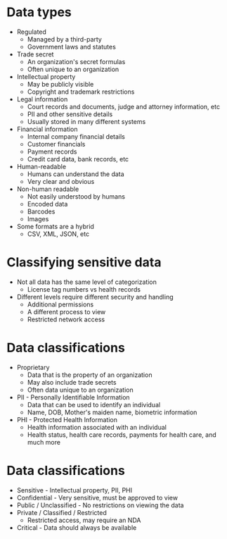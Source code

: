# Data types
- Regulated
	- Managed by a third-party
	- Government laws and statutes
- Trade secret
	- An organization's secret formulas
	- Often unique to an organization
- Intellectual property
	- May be publicly visible
	- Copyright and trademark restrictions
- Legal information
	- Court records and documents, judge and attorney information, etc
	- PII and other sensitive details
	- Usually stored in many different systems
- Financial information
	- Internal company financial details
	- Customer financials
	- Payment records
	- Credit card data, bank records, etc
- Human-readable
	- Humans can understand the data
	- Very clear and obvious
- Non-human readable
	- Not easily understood by humans
	- Encoded data
	- Barcodes
	- Images
- Some formats are a hybrid
	- CSV, XML, JSON, etc
# Classifying sensitive data
- Not all data has the same level of categorization
	- License tag numbers vs health records
- Different levels require different security and handling
	- Additional permissions
	- A different process to view
	- Restricted network access
# Data classifications
- Proprietary
	- Data that is the property of an organization
	- May also include trade secrets
	- Often data unique to an organization
- PII - Personally Identifiable Information
	- Data that can be used to identify an individual
	- Name, DOB, Mother's maiden name, biometric information
- PHI - Protected Health Information
	- Health information associated with an individual
	- Health status, health care records, payments for health care, and much more
# Data classifications
- Sensitive - Intellectual property, PII, PHI
- Confidential - Very sensitive, must be approved to view
- Public / Unclassified - No restrictions on viewing the data
- Private / Classified / Restricted
	- Restricted access, may require an NDA
- Critical - Data should always be available
